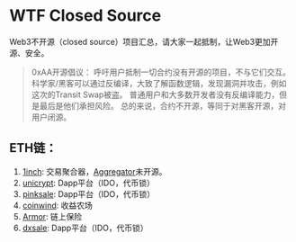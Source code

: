 # WTF Closed Source

Web3不开源（closed source）项目汇总，请大家一起抵制，让Web3更加开源、安全。

> 0xAA开源倡议： 呼吁用户抵制一切合约没有开源的项目，不与它们交互。
科学家/黑客可以通过反编译，大致了解函数逻辑，发现漏洞并攻击，例如这次的Transit Swap被盗。
普通用户和大多数开发者没有反编译能力，但是最后是他们承担风险。
总的来说，合约不开源，等同于对黑客开源，对用户闭源。

## ETH链：

1. [1inch](https://app.1inch.io): 交易聚合器，[Aggregator](https://etherscan.io/address/0x220bda5c8994804ac96ebe4df184d25e5c2196d4#code)未开源。
2. [unicrypt](https://app.unicrypt.network): Dapp平台（IDO，代币锁）
3. [pinksale](https://pinksale.finance): Dapp平台（IDO，代币锁）
4. [coinwind](https://coinwind.pro): 收益农场
5. [Armor](https://armor.ease.org/): 链上保险
6. [dxsale](https://dxsale.app/):  Dapp平台（IDO，代币锁）
